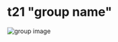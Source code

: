 # t21 "group name"
![group image](https://upload.wikimedia.org/wikipedia/commons/thumb/1/11/Test-Logo.svg/783px-Test-Logo.svg.png)
